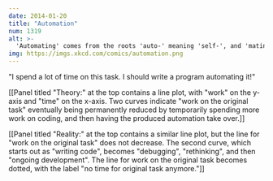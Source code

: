 ```yaml
---
date: 2014-01-20
title: "Automation"
num: 1319
alt: >-
  'Automating' comes from the roots 'auto-' meaning 'self-', and 'mating', meaning 'screwing'.
img: https://imgs.xkcd.com/comics/automation.png
---
```

"I spend a lot of time on this task. I should write a program automating it!"

[[Panel titled "Theory:" at the top contains a line plot, with "work" on the y-axis and "time" on the x-axis. Two curves indicate "work on the original task" eventually being permanently reduced by temporarily spending more work on coding, and then having the produced automation take over.]]

[[Panel titled "Reality:" at the top contains a similar line plot, but the line for "work on the original task" does not decrease. The second curve, which starts out as "writing code", becomes "debugging", "rethinking", and then "ongoing development". The line for work on the original task becomes dotted, with the label "no time for original task anymore."]]

